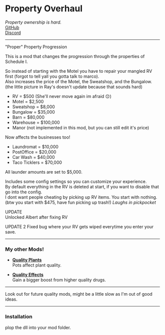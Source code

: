 # Property Overhaul



*Property ownership is hard.*  
[GitHub](https://github.com/Soul-Da-Sythe/ProperPropertyProgression)  
[Discord](https://discord.gg/6QFS9VPMSy)

---
"Proper" Property Progression

This is a mod that changes the progression through the properties of Schedule I.

So instead of starting with the Motel you have to repair your mangled RV first (forgot to tell yall you gotta talk to marco).  
Also increases the price of the Motel, the Sweatshop, and the Bungalow.   
(the little picture in Ray's doesn't update because that sounds hard)  
- RV = $500 (She'll never move again im afraid 😔)  
- Motel = $2,500  
- Sweatshop = $8,000  
- Bungalow = $35,000
- Barn = $80,000
- Warehouse = $100,000
- Manor (not implemented in this mod, but you can still edit it's price)  

Now affects the businesses too!  
- Laundromat = $10,000
- PostOffice = $20,000
- Car Wash = $40,000
- Taco Ticklers = $70,000  

All launder amounts are set to $5,000.

Includes some config settings so you can customize your experience.  
By default everything in the RV is deleted at start, if you want to disable that go into the config.  
I dont want people cheating by picking up RV items. You start with nothing.  
(btw you start with $475, have fun picking up trash!) *Laughs in pickpocket*

UPDATE  
Unlocked Albert after fixing RV

UPDATE 2
Fixed bug where your RV gets wiped everytime you enter your save.

---

### My other Mods!

- [**Quality Plants**](https://thunderstore.io/c/schedule-i/p/Soul_Sythe/QualityPlants/)  
  Pots affect plant quality.

- [**Quality Effects**](https://thunderstore.io/c/schedule-i/p/Soul_Sythe/QualityEffects/)   
  Gain a bigger boost from higher quality drugs.

---

Look out for future quality mods, might be a little slow as I'm out of good ideas.

---

### Installation

plop the dll into your mod folder.
